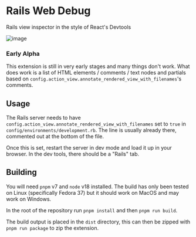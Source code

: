 # Rails Web Debug
Rails view inspector in the style of React's Devtools

![image](https://user-images.githubusercontent.com/52800852/210931761-8c24a156-eadd-4083-b106-dce8cb16d41b.png)

### Early Alpha
This extension is still in very early stages and many things don't work.
What does work is a list of HTML elements / comments / text nodes and partials based on `config.action_view.annotate_rendered_view_with_filenames`'s comments.

## Usage

The Rails server needs to have `config.action_view.annotate_rendered_view_with_filenames` set to `true` in `config/environments/development.rb`.
The line is usually already there, commented out at the bottom of the file.

Once this is set, restart the server in dev mode and load it up in your browser. In the dev tools, there should be a "Rails" tab.

## Building

You will need `pnpm` v7 and `node` v18 installed. The build has only been tested on Linux (specifically Fedora 37) but it should work on MacOS and may work on Windows.

In the root of the repository run `pnpm install` and then `pnpm run build`.

The build output is placed in the `dist` directory, this can then be zipped with `pnpm run package` to zip the extension.
